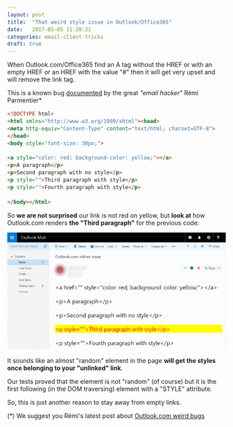 ```yaml
---
layout: post
title:  "That weird style issue in Outlook/Office365"
date:   2017-05-05 11:20:21
categories: email-client-tricks
draft: true
---
```


When Outlook.com/Office365 find an A tag without the HREF or with an empty HREF or an HREF with the value "#" then it will get very upset and will remove the link tag.

This is a known bug [documented](https://github.com/hteumeuleu/email-bugs/issues/10) by the great *"email hacker"* Rémi Parmentier\*

```html
<!DOCTYPE html>
<html xmlns="http://www.w3.org/1999/xhtml"><head>
<meta http-equiv="Content-Type" content="text/html; charset=UTF-8">
</head>
<body style="font-size: 30px;">

<a style="color: red; background-color: yellow;"></a>
<p>A paragraph</p>
<p>Second paragraph with no style</p>
<p style="">Third paragraph with style</p>
<p style="">Fourth paragraph with style</p>

</body></html>
```

So **we are not surprised** our link is not red on yellow, but **look at** how Outlook.com renders **the "Third paragraph"** for the previous code:

![Outlook.com moving styles](/assets/images/outlook-a-no-href-issue.png)

It sounds like an almost "random" element in the page **will get the styles once belonging to your "unlinked" link**.

Our tests proved that the element is not "random" (of course) but it is the first following (in the DOM traversing) element with a "STYLE" attribute.

So, this is just another reason to stay away from empty links.

(\*) We suggest you Rémi's latest post about [Outlook.com weird bugs](https://emails.hteumeuleu.com/outlook-coms-latest-bug-and-how-to-fix-gaps-under-images-ee1816671461)
